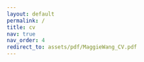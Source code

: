 ```yaml
---
layout: default
permalink: /
title: cv
nav: true
nav_order: 4
redirect_to: assets/pdf/MaggieWang_CV.pdf
---
```

